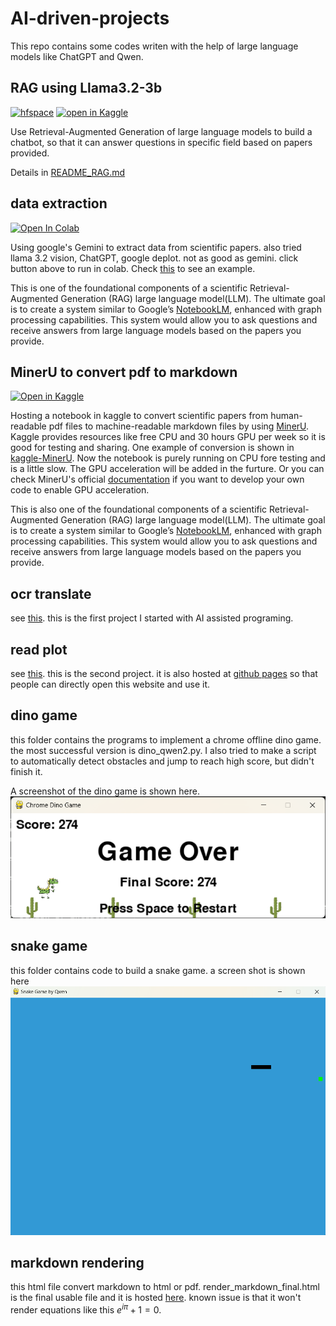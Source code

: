 # AI-driven-projects
This repo contains some codes writen with the help of large language models like ChatGPT and Qwen.

## RAG using Llama3.2-3b

[![hfspace](https://img.shields.io/badge/🤗-Space%20demo-yellow)](https://huggingface.co/spaces/holyhigh666/RAG-chalcogenide-perovskite) 
[![open in Kaggle](https://img.shields.io/badge/open_in_Kaggle-blue?style=flat&logo=kaggle)](https://www.kaggle.com/code/haoleihui/huggingface-website-successful)

Use Retrieval-Augmented Generation of large language models to build a chatbot, so that it can answer questions in specific field based on papers provided.

Details in [README_RAG.md](./RAG-using-Llama3.2-3b/README_RAG.md)

## data extraction

[![Open In Colab](https://colab.research.google.com/assets/colab-badge.svg)](https://colab.research.google.com/github/HaoleiH/AI-driven-projects/blob/main/data_extraction/Gemini_interface.ipynb)

Using google's Gemini to extract data from scientific papers. also tried llama 3.2 vision, ChatGPT, google deplot. not as good as gemini. click button above to run in colab. Check [this](./data_extraction/readme_data-extraction.md) to see an example.

This is one of the foundational components of a scientific Retrieval-Augmented Generation (RAG) large language model(LLM). The ultimate goal is to create a system similar to Google’s [NotebookLM](https://notebooklm.google.com/), enhanced with graph processing capabilities. This system would allow you to ask questions and receive answers from large language models based on the papers you provide.


## MinerU to convert pdf to markdown

[![Open in Kaggle](https://img.shields.io/badge/open_in_Kaggle-blue?style=flat&logo=kaggle)](https://www.kaggle.com/code/haoleihui/mineru-test)

Hosting a notebook in kaggle to convert scientific papers from human-readable pdf files to machine-readable markdown files by using [MinerU](https://github.com/opendatalab/MinerU). Kaggle provides resources like free CPU and 30 hours GPU per week so it is good for testing and sharing. One example of conversion is shown in [kaggle-MinerU](./kaggle-MinerU/test1.md). Now the notebook is purely running on CPU fore testing and is a little slow. The GPU acceleration will be added in the furture. Or you can check MinerU's official [documentation](https://github.com/opendatalab/MinerU?tab=readme-ov-file#using-gpu) if you want to develop your own code to enable GPU acceleration.

This is also one of the foundational components of a scientific Retrieval-Augmented Generation (RAG) large language model(LLM). The ultimate goal is to create a system similar to Google’s [NotebookLM](https://notebooklm.google.com/), enhanced with graph processing capabilities. This system would allow you to ask questions and receive answers from large language models based on the papers you provide.

## ocr translate 
see [this](https://github.com/HaoleiH/ocr_test). this is the first project I started with AI assisted programing.

## read plot
see [this](https://github.com/HaoleiH/read_plot). this is the second project. it is also hosted at [github pages](https://haoleih.github.io/HaoleiHui/readplot/read_plot.html) so that people can directly open this website and use it.

## dino game
this folder contains the programs to implement a chrome offline dino game. the most successful version is dino_qwen2.py. I also tried to make a script to automatically detect obstacles and jump to reach high score, but didn't finish it.

A screenshot of the dino game is shown here. ![dino game](./dino_game/screenshot.png)

## snake game
this folder contains code to build a snake game. a screen shot is shown here ![snake game](./snake_game/screenshot_snake.png)

## markdown rendering
this html file convert markdown to html or pdf. render_markdown_final.html is the final usable file and it is hosted [here](https://haoleih.github.io/HaoleiHui/manual/render_markdown.html). known issue is that it won't render equations like this $e^{i\pi}+1 = 0$.








